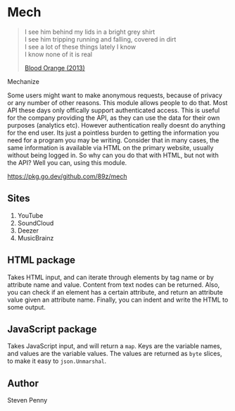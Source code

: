 # Mech

> I see him behind my lids in a bright grey shirt\
> I see him tripping running and falling, covered in dirt\
> I see a lot of these things lately I know\
> I know none of it is real
>
> [Blood Orange (2013)](//youtube.com/watch?v=yP9JsIhHxSg)

Mechanize

Some users might want to make anonymous requests, because of privacy or any
number of other reasons. This module allows people to do that. Most API these
days only offically support authenticated access. This is useful for the
company providing the API, as they can use the data for their own purposes
(analytics etc). However authentication really doesnt do anything for the end
user. Its just a pointless burden to getting the information you need for a
program you may be writing. Consider that in many cases, the same information
is available via HTML on the primary website, usually without being logged in.
So why can you do that with HTML, but not with the API? Well you can, using this
module.

https://pkg.go.dev/github.com/89z/mech

## Sites

1. YouTube
2. SoundCloud
3. Deezer
4. MusicBrainz

## HTML package

Takes HTML input, and can iterate through elements by tag name or by attribute
name and value. Content from text nodes can be returned. Also, you can check if
an element has a certain attribute, and return an attribute value given an
attribute name. Finally, you can indent and write the HTML to some output.

## JavaScript package

Takes JavaScript input, and will return a `map`. Keys are the variable names,
and values are the variable values. The values are returned as `byte` slices, to
make it easy to `json.Unmarshal`.

## Author

Steven Penny
